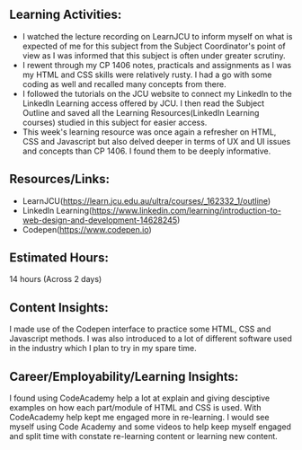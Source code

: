 ## Learning Activities:

- I watched the lecture recording on LearnJCU to inform myself on what is expected of me for this subject from the Subject Coordinator's point of view as I was informed that this subject is often under greater scrutiny.
- I rewent through my CP 1406 notes, practicals and assignments as I was my HTML and CSS skills were relatively rusty. I had a go with some coding as well and recalled many concepts from there.
- I followed the tutorials on the JCU website to connect my LinkedIn to the LinkedIn Learning access offered by JCU. I then read the Subject Outline and saved all the Learning Resources(LinkedIn Learning courses) studied in this subject for easier access.
- This week's learning resource was once again a refresher on HTML, CSS and Javascript but also delved deeper in terms of UX and UI issues and concepts than CP 1406. I found them to be deeply informative.

## Resources/Links:

- LearnJCU(https://learn.jcu.edu.au/ultra/courses/_162332_1/outline)
- LinkedIn Learning(https://www.linkedin.com/learning/introduction-to-web-design-and-development-14628245)
- Codepen(https://www.codepen.io)

## Estimated Hours:

14 hours (Across 2 days)

## Content Insights:
I made use of the Codepen interface to practice some HTML, CSS and Javascript methods.
I was also introduced to a lot of different software used in the industry which I plan to try in my spare time.

## Career/Employability/Learning Insights:
I found using CodeAcademy help a lot at explain and giving desciptive examples on how each part/module of HTML and CSS is used.
With CodeAcademy help kept me engaged more in re-learning. I would see myself using Code Academy and some videos to help keep myself 
engaged and split time with constate re-learning content or learning new content.

